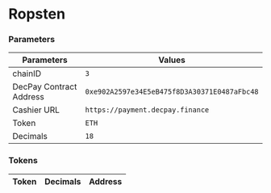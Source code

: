 
# Ropsten

### Parameters

| Parameters | Values |
| --- | --- |
| chainID | `3` |
| DecPay Contract Address | `0xe902A2597e34E5eB475f8D3A30371E0487aFbc48` |
| Cashier URL | `https://payment.decpay.finance` |
| Token | `ETH` |
| Decimals | `18` |


### Tokens

| Token | Decimals | Address |
| --- | --- | --- |